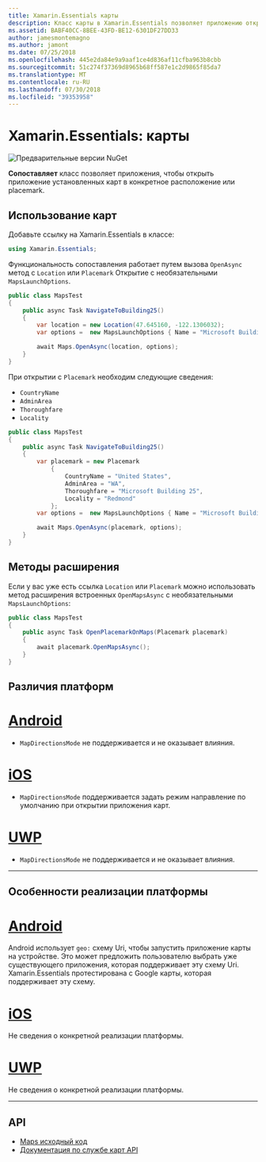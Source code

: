 ```yaml
---
title: Xamarin.Essentials карты
description: Класс карты в Xamarin.Essentials позволяет приложению откройте приложение в конкретное расположение или placemark установленных карт.
ms.assetid: BABF40CC-8BEE-43FD-BE12-6301DF27DD33
author: jamesmontemagno
ms.author: jamont
ms.date: 07/25/2018
ms.openlocfilehash: 445e2da84e9a9aaf1ce4d836af11cfba963b8cbb
ms.sourcegitcommit: 51c274f37369d8965b68ff587e1c2d9865f85da7
ms.translationtype: MT
ms.contentlocale: ru-RU
ms.lasthandoff: 07/30/2018
ms.locfileid: "39353958"
---
```

# <a name="xamarinessentials-maps"></a>Xamarin.Essentials: карты

![Предварительные версии NuGet](~/media/shared/pre-release.png)

**Сопоставляет** класс позволяет приложения, чтобы открыть приложение установленных карт в конкретное расположение или placemark.

## <a name="using-maps"></a>Использование карт

Добавьте ссылку на Xamarin.Essentials в классе:

```csharp
using Xamarin.Essentials;
```

Функциональность сопоставления работает путем вызова `OpenAsync` метод с `Location` или `Placemark` Открытие с необязательными `MapsLaunchOptions`.

```csharp
public class MapsTest
{
    public async Task NavigateToBuilding25()
    {
        var location = new Location(47.645160, -122.1306032);
        var options =  new MapsLaunchOptions { Name = "Microsoft Building 25" };

        await Maps.OpenAsync(location, options);
    }
}
```

При открытии с `Placemark` необходим следующие сведения:

* `CountryName`
* `AdminArea`
* `Thoroughfare`
* `Locality`

```csharp
public class MapsTest
{
    public async Task NavigateToBuilding25()
    {
        var placemark = new Placemark
            {
                CountryName = "United States",
                AdminArea = "WA",
                Thoroughfare = "Microsoft Building 25",
                Locality = "Redmond"
            };
        var options =  new MapsLaunchOptions { Name = "Microsoft Building 25" };

        await Maps.OpenAsync(placemark, options);
    }
}
```

## <a name="extension-methods"></a>Методы расширения

Если у вас уже есть ссылка `Location` или `Placemark` можно использовать метод расширения встроенных `OpenMapsAsync` с необязательными `MapsLaunchOptions`:

```csharp
public class MapsTest
{
    public async Task OpenPlacemarkOnMaps(Placemark placemark)
    {
        await placemark.OpenMapsAsync();
    }
}
```

## <a name="platform-differences"></a>Различия платформ

# <a name="androidtabandroid"></a>[Android](#tab/android)

* `MapDirectionsMode` не поддерживается и не оказывает влияния.

# <a name="iostabios"></a>[iOS](#tab/ios)

* `MapDirectionsMode` поддерживается задать режим направление по умолчанию при открытии приложения карт.

# <a name="uwptabuwp"></a>[UWP](#tab/uwp)

* `MapDirectionsMode` не поддерживается и не оказывает влияния.

--------------

## <a name="platform-implementation-specifics"></a>Особенности реализации платформы

# <a name="androidtabandroid"></a>[Android](#tab/android)

Android использует `geo:` схему Uri, чтобы запустить приложение карты на устройстве. Это может предложить пользователю выбрать уже существующего приложения, которая поддерживает эту схему Uri.  Xamarin.Essentials протестирована с Google карты, которая поддерживает эту схему.

# <a name="iostabios"></a>[iOS](#tab/ios)

Не сведения о конкретной реализации платформы.

# <a name="uwptabuwp"></a>[UWP](#tab/uwp)

Не сведения о конкретной реализации платформы.

--------------

## <a name="api"></a>API

- [Maps исходный код](https://github.com/xamarin/Essentials/tree/master/Xamarin.Essentials/Maps)
- [Документация по службе карт API](xref:Xamarin.Essentials.Maps)
